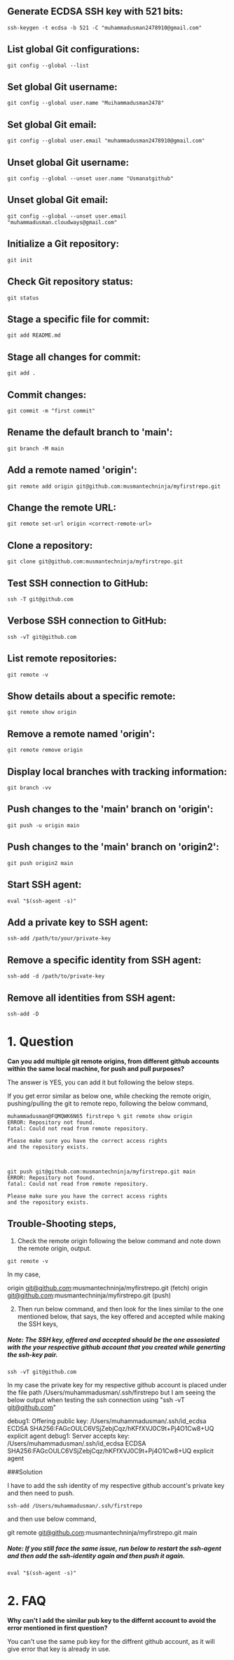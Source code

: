 ## Generate ECDSA SSH key with 521 bits:
```
ssh-keygen -t ecdsa -b 521 -C "muhammadusman2478910@gmail.com"
```

## List global Git configurations:
```
git config --global --list
```

## Set global Git username:
```
git config --global user.name "Muihammadusman2478"
```

## Set global Git email:
```
git config --global user.email "muhammadusman2478910@gmail.com"
```

## Unset global Git username:
```
git config --global --unset user.name "Usmanatgithub"
```

## Unset global Git email:
```
git config --global --unset user.email "muhammadusman.cloudways@gmail.com"
```

## Initialize a Git repository:
```
git init
```

## Check Git repository status:
```
git status
```

## Stage a specific file for commit:
```
git add README.md
```

## Stage all changes for commit:
```
git add .
```
## Commit changes:
```
git commit -m "first commit"
```

## Rename the default branch to 'main':
```
git branch -M main
```

## Add a remote named 'origin':
```
git remote add origin git@github.com:musmantechninja/myfirstrepo.git
```

## Change the remote URL:
```
git remote set-url origin <correct-remote-url>
```

## Clone a repository:
```
git clone git@github.com:musmantechninja/myfirstrepo.git
```

## Test SSH connection to GitHub:
```
ssh -T git@github.com
```

## Verbose SSH connection to GitHub:
```
ssh -vT git@github.com
```

## List remote repositories:
```
git remote -v
```

## Show details about a specific remote:
```
git remote show origin
```

## Remove a remote named 'origin':
```
git remote remove origin
```

## Display local branches with tracking information:
```
git branch -vv
```

## Push changes to the 'main' branch on 'origin':
```
git push -u origin main
```

## Push changes to the 'main' branch on 'origin2':
```
git push origin2 main
```

## Start SSH agent:
```
eval "$(ssh-agent -s)"
```

## Add a private key to SSH agent:
```
ssh-add /path/to/your/private-key
```

## Remove a specific identity from SSH agent:
```
ssh-add -d /path/to/private-key
```

## Remove all identities from SSH agent:
```
ssh-add -D
```





#  1. Question

**Can you add multiple git remote origins, from different github accounts within the same local machine, for push and pull purposes?**

The answer is YES, you can add it but following the below steps.

If you  get error similar as below one, while checking the remote origin, pushing/pulling the git to remote repo, following the below command,


```
muhammadusman@FQMQWK6N65 firstrepo % git remote show origin                      
ERROR: Repository not found.
fatal: Could not read from remote repository.

Please make sure you have the correct access rights
and the repository exists.



git push git@github.com:musmantechninja/myfirstrepo.git main  
ERROR: Repository not found.
fatal: Could not read from remote repository.

Please make sure you have the correct access rights
and the repository exists.

```

## Trouble-Shooting steps,

1. Check the remote origin following the below command and note down the remote origin, output.

```
git remote -v 
```

In my case,

origin	git@github.com:musmantechninja/myfirstrepo.git (fetch)
origin	git@github.com:musmantechninja/myfirstrepo.git (push)

2. Then run below command, and then look for the lines similar to the one mentioned below, that says, the key offered and accepted while making the SSH keys,

##### Note: The SSH key, offered and accepted should be the one assosiated with the your respective github account that you created while generting the ssh-key pair.

```
ssh -vT git@github.com
```

In my case the private key for my respective github account is placed under the file path  /Users/muhammadusman/.ssh/firstrepo but I am seeing the below output when testing the ssh connection using "ssh -vT git@github.com"
 
debug1: Offering public key: /Users/muhammadusman/.ssh/id_ecdsa ECDSA SHA256:FAGcOULC6VSjZebjCqz/hKFfXVJ0C9t+Pj4O1Cw8+UQ explicit agent
debug1: Server accepts key: /Users/muhammadusman/.ssh/id_ecdsa ECDSA SHA256:FAGcOULC6VSjZebjCqz/hKFfXVJ0C9t+Pj4O1Cw8+UQ explicit agent




###Solution


I have to add the ssh identity of my respective github account's private key and then need to push.

```
ssh-add /Users/muhammadusman/.ssh/firstrepo
```

and then use below command,


git remote git@github.com:musmantechninja/myfirstrepo.git main


##### Note: If you still face the same issue, run below to restart the ssh-agent and then add the ssh-identity again and then push it again.

```
eval "$(ssh-agent -s)"
```

# 2. FAQ


**Why can't I add the similar pub key to the differnt account to avoid the error mentioned in first question?**

You can't use the same pub key for the diffrent github account, as it will give error that key is already in use.


 

